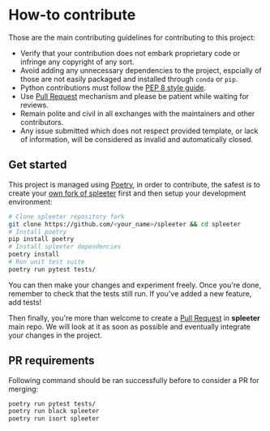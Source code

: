 # How-to contribute

Those are the main contributing guidelines for contributing to this project:

- Verify that your contribution does not embark proprietary code or infringe any copyright of any sort.
- Avoid adding any unnecessary dependencies to the project, espcially of those are not easily packaged and installed through `conda` or `pip`.
- Python contributions must follow the [PEP 8 style guide](https://www.python.org/dev/peps/pep-0008/).
- Use [Pull Request](https://help.github.com/en/github/collaborating-with-issues-and-pull-requests/about-pull-requests) mechanism and please be patient while waiting for reviews.
- Remain polite and civil in all exchanges with the maintainers and other contributors.
- Any issue submitted which does not respect provided template, or lack of information, will be considered as invalid and automatically closed.

## Get started

This project is managed using [Poetry](https://python-poetry.org/docs/basic-usage/),
in order to contribute, the safest is to create your
[own fork of spleeter](https://help.github.com/en/github/getting-started-with-github/fork-a-repo) first and then setup your development environment:

```bash
# Clone spleeter repository fork
git clone https://github.com/<your_name>/spleeter && cd spleeter
# Install poetry
pip install poetry
# Install spleeter dependencies
poetry install
# Run unit test suite
poetry run pytest tests/
```

You can then make your changes and experiment freely. Once you're done, remember to check that the tests still run. If you've added a new feature, add tests!

Then finally, you're more than welcome to create a [Pull Request](https://help.github.com/en/github/collaborating-with-issues-and-pull-requests/creating-a-pull-request-from-a-fork) in **spleeter** main repo. We will look at it as soon as possible and eventually integrate your changes in the project.

## PR requirements

Following command should be ran successfully before to consider a PR for merging:

```bash
poetry run pytest tests/
poetry run black spleeter
poetry run isort spleeter
```
